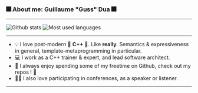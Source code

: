 ### :fireworks: About me: Guillaume "Guss" Dua :fireworks:
---

![Github stats](https://github-readme-stats.vercel.app/api?username=guillaumedua&show_icons=true&theme=tokyonight)
![Most used languages](https://github-readme-stats.vercel.app/api/top-langs/?username=guillaumedua&layout=compact&theme=tokyonight)

---

- :bulb: I love post-modern :star2: **C++** :star2:. Like **really**. Semantics & expressiveness in general, template-metaprogramming in particular.
- :computer: I work as a C++ trainer & expert, and lead software architect.
- :stars: I always enjoy spending some of my freetime on Github, check out my repos ! :sparkling_heart:
- :microphone::raising_hand: I also love participating in conferences, as a speaker or listener. 

---

<!--
**GuillaumeDua/guillaumedua** is a ✨ _special_ ✨ repository because its `README.md` (this file) appears on your GitHub profile.

Here are some ideas to get you started:

- 🔭 I’m currently working on ...
- 🌱 I’m currently learning ...
- 👯 I’m looking to collaborate on ...
- 🤔 I’m looking for help with ...
- 💬 Ask me about ...
- 📫 How to reach me: ...
- 😄 Pronouns: ...
- ⚡ Fun fact: ...
-->
